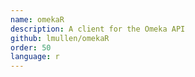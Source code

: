 ```yaml
---
name: omekaR
description: A client for the Omeka API
github: lmullen/omekaR
order: 50
language: r
---
```

